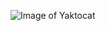 ![Image of Yaktocat](https://github.blog/wp-content/uploads/2021/09/1200x630-ReadMe-Anni-@2x.png?w=1200)
